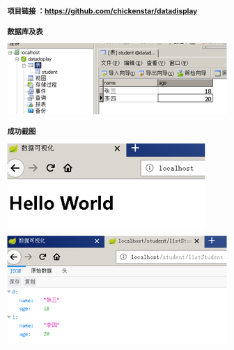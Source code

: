 ﻿### 项目链接 ：https://github.com/chickenstar/datadisplay
### 数据库及表

![数据库及表](1.PNG)

###  成功截图

![图片.png](2.PNG)

![图片.png](3.PNG)
